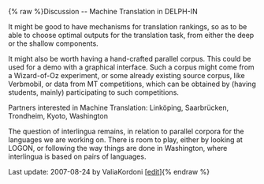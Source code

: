 {% raw %}Discussion -- Machine Translation in DELPH-IN

It might be good to have mechanisms for translation rankings, so as to
be able to choose optimal outputs for the translation task, from either
the deep or the shallow components.

It might also be worth having a hand-crafted parallel corpus. This could
be used for a demo with a graphical interface. Such a corpus might come
from a Wizard-of-Oz experiment, or some already existing source corpus,
like Verbmobil, or data from MT competitions, which can be obtained by
(having students, mainly) participating to such competitions.

Partners interested in Machine Translation: Linköping, Saarbrücken,
Trondheim, Kyoto, Washington

The question of interlingua remains, in relation to parallel corpora for
the languages we are working on. There is room to play, either by
looking at LOGON, or following the way things are done in Washington,
where interlingua is based on pairs of languages.

Last update: 2007-08-24 by ValiaKordoni [[edit](https://github.com/delph-in/docs/wiki/BerlinMT/_edit)]{% endraw %}